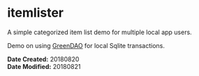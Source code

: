 # itemlister
A simple categorized item list demo for multiple local app users.

Demo on using [GreenDAO](http://greenrobot.org/greendao/features/) for local Sqlite transactions. 

**Date Created:** 20180820<br>
**Date Modified:** 20180821